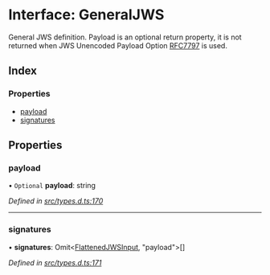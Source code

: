 # Interface: GeneralJWS

General JWS definition. Payload is an optional return property, it
is not returned when JWS Unencoded Payload Option
[RFC7797](https://tools.ietf.org/html/rfc7797) is used.

## Index

### Properties

* [payload](_types_d_.generaljws.md#payload)
* [signatures](_types_d_.generaljws.md#signatures)

## Properties

### payload

• `Optional` **payload**: string

*Defined in [src/types.d.ts:170](https://github.com/panva/jose/blob/v3.4.0/src/types.d.ts#L170)*

___

### signatures

•  **signatures**: Omit\<[FlattenedJWSInput](_types_d_.flattenedjwsinput.md), \"payload\">[]

*Defined in [src/types.d.ts:171](https://github.com/panva/jose/blob/v3.4.0/src/types.d.ts#L171)*
